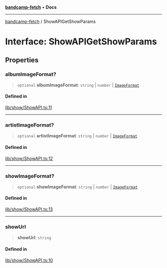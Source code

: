 [**bandcamp-fetch**](../README.md) • **Docs**

***

[bandcamp-fetch](../README.md) / ShowAPIGetShowParams

# Interface: ShowAPIGetShowParams

## Properties

### albumImageFormat?

> `optional` **albumImageFormat**: `string` \| `number` \| [`ImageFormat`](ImageFormat.md)

#### Defined in

[lib/show/ShowAPI.ts:11](https://github.com/patrickkfkan/bandcamp-fetch/blob/e4cb82348d4aab387354625a2433077d57362f73/src/lib/show/ShowAPI.ts#L11)

***

### artistImageFormat?

> `optional` **artistImageFormat**: `string` \| `number` \| [`ImageFormat`](ImageFormat.md)

#### Defined in

[lib/show/ShowAPI.ts:12](https://github.com/patrickkfkan/bandcamp-fetch/blob/e4cb82348d4aab387354625a2433077d57362f73/src/lib/show/ShowAPI.ts#L12)

***

### showImageFormat?

> `optional` **showImageFormat**: `string` \| `number` \| [`ImageFormat`](ImageFormat.md)

#### Defined in

[lib/show/ShowAPI.ts:13](https://github.com/patrickkfkan/bandcamp-fetch/blob/e4cb82348d4aab387354625a2433077d57362f73/src/lib/show/ShowAPI.ts#L13)

***

### showUrl

> **showUrl**: `string`

#### Defined in

[lib/show/ShowAPI.ts:10](https://github.com/patrickkfkan/bandcamp-fetch/blob/e4cb82348d4aab387354625a2433077d57362f73/src/lib/show/ShowAPI.ts#L10)
